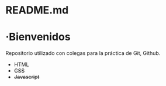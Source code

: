 # README.md

# ·Bienvenidos

Repositorio utilizado con colegas para la práctica de Git, Github.

- HTML
- ~~CSS~~
- ~~Javascript~~
